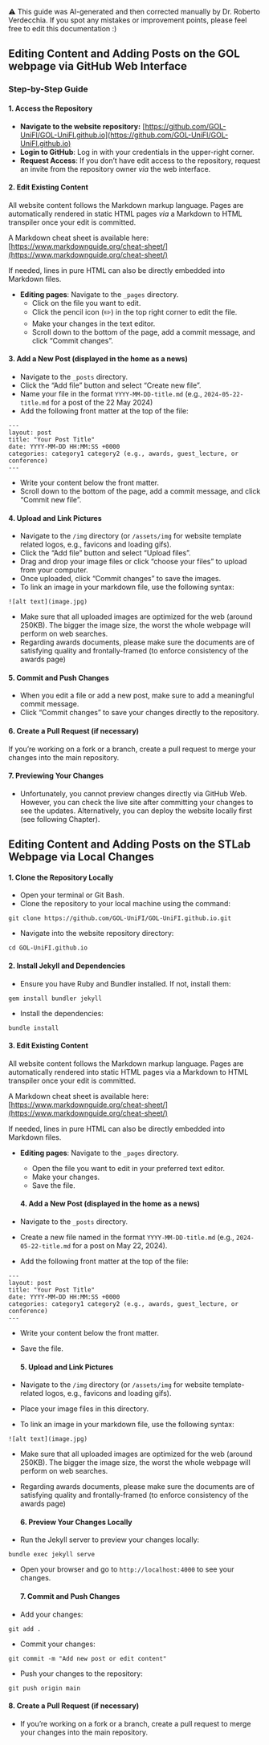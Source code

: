 ⚠️ This guide was AI-generated and then corrected manually by Dr. Roberto Verdecchia. If you spot any mistakes or improvement points, please feel free to edit this documentation :) 

## **Editing Content and Adding Posts on the GOL webpage via GitHub Web Interface**

### **Step-by-Step Guide**

#### **1\. Access the Repository**

* **Navigate to the website repository:** [https://github.com/GOL-UniFI/GOL-UniFI.github.io](https://github.com/GOL-UniFI/GOL-UniFI.github.io)  
* **Login to GitHub**: Log in with your credentials in the upper-right corner.  
* **Request Access**: If you don’t have edit access to the repository, request an invite from the repository owner *via* the web interface.

#### **2\. Edit Existing Content**

All website content follows the Markdown markup language. Pages are automatically rendered in static HTML pages *via* a Markdown to HTML transpiler once your edit is committed.

A Markdown cheat sheet is available here: [https://www.markdownguide.org/cheat-sheet/](https://www.markdownguide.org/cheat-sheet/)

If needed, lines in pure HTML can also be directly embedded into Markdown files.

* **Editing pages**: Navigate to the `_pages` directory.  
  * Click on the file you want to edit.  
  * Click the pencil icon (✏️) in the top right corner to edit the file.  
  * Make your changes in the text editor.  
  * Scroll down to the bottom of the page, add a commit message, and click “Commit changes”.

#### **3\. Add a New Post (displayed in the home as a news)**

* Navigate to the `_posts` directory.  
* Click the “Add file” button and select “Create new file”.  
* Name your file in the format `YYYY-MM-DD-title.md` (e.g., `2024-05-22-title.md` for a post of the 22 May 2024\)  
* Add the following front matter at the top of the file:

```
---
layout: post
title: "Your Post Title"
date: YYYY-MM-DD HH:MM:SS +0000
categories: category1 category2 (e.g., awards, guest_lecture, or conference)
---
```

* Write your content below the front matter.  
* Scroll down to the bottom of the page, add a commit message, and click “Commit new file”.

#### **4\. Upload and Link Pictures**

* Navigate to the `/img` directory (or `/assets/img` for website template related logos, e.g., favicons and loading gifs).  
* Click the “Add file” button and select “Upload files”.  
* Drag and drop your image files or click “choose your files” to upload from your computer.  
* Once uploaded, click “Commit changes” to save the images.  
* To link an image in your markdown file, use the following syntax:

```
![alt text](image.jpg)
```

* Make sure that all uploaded images are optimized for the web (around 250KB). The bigger the image size, the worst the whole webpage will perform on web searches.   
* Regarding awards documents, please make sure the documents are of satisfying quality and frontally-framed (to enforce consistency of the awards page)

#### **5\. Commit and Push Changes**

* When you edit a file or add a new post, make sure to add a meaningful commit message.  
* Click “Commit changes” to save your changes directly to the repository.

#### **6\. Create a Pull Request (if necessary)**

If you’re working on a fork or a branch, create a pull request to merge your changes into the main repository.

#### **7\. Previewing Your Changes**

* Unfortunately, you cannot preview changes directly via GitHub Web. However, you can check the live site after committing your changes to see the updates. Alternatively, you can deploy the website locally first (see following Chapter).

## **Editing Content and Adding Posts on the STLab Webpage via Local Changes**

#### **1\. Clone the Repository Locally**

* Open your terminal or Git Bash.  
* Clone the repository to your local machine using the command:

```
git clone https://github.com/GOL-UniFI/GOL-UniFI.github.io.git
```

* Navigate into the website repository directory:

```
cd GOL-UniFI.github.io
```

  #### **2\. Install Jekyll and Dependencies**

* Ensure you have Ruby and Bundler installed. If not, install them:

```
gem install bundler jekyll
```

* Install the dependencies:

```
bundle install
```

  #### **3\. Edit Existing Content**

  All website content follows the Markdown markup language. Pages are automatically rendered into static HTML pages via a Markdown to HTML transpiler once your edit is committed.

  A Markdown cheat sheet is available here: [https://www.markdownguide.org/cheat-sheet/](https://www.markdownguide.org/cheat-sheet/)

  If needed, lines in pure HTML can also be directly embedded into Markdown files.

* **Editing pages**: Navigate to the `_pages` directory.  
  * Open the file you want to edit in your preferred text editor.  
  * Make your changes.  
  * Save the file.

  #### **4\. Add a New Post (displayed in the home as a news)**

* Navigate to the `_posts` directory.  
* Create a new file named in the format `YYYY-MM-DD-title.md` (e.g., `2024-05-22-title.md` for a post on May 22, 2024).  
* Add the following front matter at the top of the file:

```
---
layout: post
title: "Your Post Title"
date: YYYY-MM-DD HH:MM:SS +0000
categories: category1 category2 (e.g., awards, guest_lecture, or conference)
---
```

* Write your content below the front matter.  
* Save the file.

  #### **5\. Upload and Link Pictures**

* Navigate to the `/img` directory (or `/assets/img` for website template-related logos, e.g., favicons and loading gifs).  
* Place your image files in this directory.  
* To link an image in your markdown file, use the following syntax:

```
![alt text](image.jpg)
```

* Make sure that all uploaded images are optimized for the web (around 250KB). The bigger the image size, the worst the whole webpage will perform on web searches.   
* Regarding awards documents, please make sure the documents are of satisfying quality and frontally-framed (to enforce consistency of the awards page)

  #### **6\. Preview Your Changes Locally**

* Run the Jekyll server to preview your changes locally:

```
bundle exec jekyll serve
```

* Open your browser and go to `http://localhost:4000` to see your changes.

  #### **7\. Commit and Push Changes**

* Add your changes:

```
git add .
```

* Commit your changes:

```
git commit -m "Add new post or edit content"
```

* Push your changes to the repository:

```
git push origin main
```

  #### **8\. Create a Pull Request (if necessary)**

* If you’re working on a fork or a branch, create a pull request to merge your changes into the main repository.
